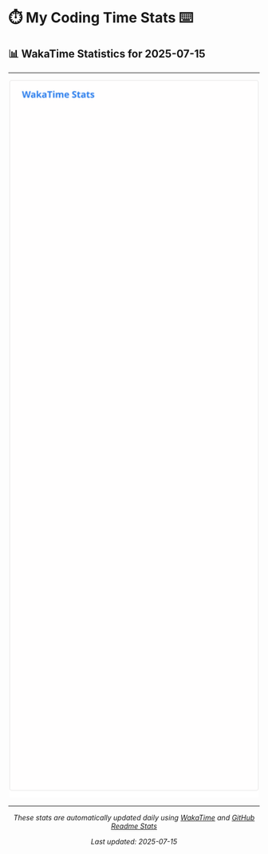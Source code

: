 # ⏱️ My Coding Time Stats ⌨️

## 📊 WakaTime Statistics for 2025-07-15

---

<div align="center">

<img src="./images/wakatime-stats-2025-07-15.svg" alt="WakaTime Stats" width="500">

</div>

---

<div align="center">

*These stats are automatically updated daily using [WakaTime](https://wakatime.com) and [GitHub Readme Stats](https://github.com/anuraghazra/github-readme-stats)*

*Last updated: 2025-07-15*
</div>
